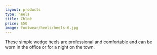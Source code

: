 ```yaml
---
layout: products
type: heels
title: Chloë
price: $50
image: footwear/heels/heels-6.jpg
---
```



These simple wedge heels are professional and comfortable and can be worn in the office or for a night on the town. 
